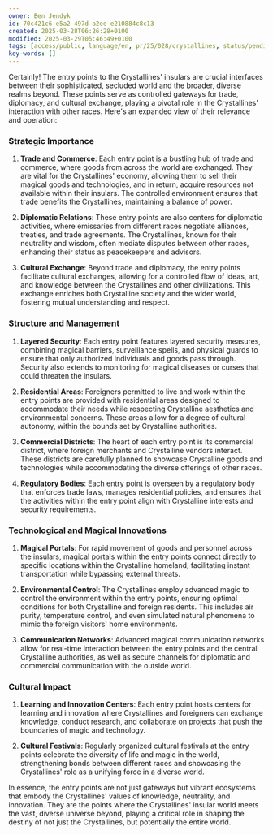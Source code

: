 ```yaml
---
owner: Ben Jendyk
id: 70c421c6-e5a2-497d-a2ee-e210884c8c13
created: 2025-03-28T06:26:28+0100
modified: 2025-03-29T05:46:49+0100
tags: [access/public, language/en, pr/25/028/crystallines, status/pending]
key-words: []
---
```


Certainly! The entry points to the Crystallines' insulars are crucial interfaces between their sophisticated, secluded world and the broader, diverse realms beyond. These points serve as controlled gateways for trade, diplomacy, and cultural exchange, playing a pivotal role in the Crystallines' interaction with other races. Here's an expanded view of their relevance and operation:

### Strategic Importance

1. **Trade and Commerce**: Each entry point is a bustling hub of trade and commerce, where goods from across the world are exchanged. They are vital for the Crystallines' economy, allowing them to sell their magical goods and technologies, and in return, acquire resources not available within their insulars. The controlled environment ensures that trade benefits the Crystallines, maintaining a balance of power.

2. **Diplomatic Relations**: These entry points are also centers for diplomatic activities, where emissaries from different races negotiate alliances, treaties, and trade agreements. The Crystallines, known for their neutrality and wisdom, often mediate disputes between other races, enhancing their status as peacekeepers and advisors.

3. **Cultural Exchange**: Beyond trade and diplomacy, the entry points facilitate cultural exchanges, allowing for a controlled flow of ideas, art, and knowledge between the Crystallines and other civilizations. This exchange enriches both Crystalline society and the wider world, fostering mutual understanding and respect.

### Structure and Management

1. **Layered Security**: Each entry point features layered security measures, combining magical barriers, surveillance spells, and physical guards to ensure that only authorized individuals and goods pass through. Security also extends to monitoring for magical diseases or curses that could threaten the insulars.

2. **Residential Areas**: Foreigners permitted to live and work within the entry points are provided with residential areas designed to accommodate their needs while respecting Crystalline aesthetics and environmental concerns. These areas allow for a degree of cultural autonomy, within the bounds set by Crystalline authorities.

3. **Commercial Districts**: The heart of each entry point is its commercial district, where foreign merchants and Crystalline vendors interact. These districts are carefully planned to showcase Crystalline goods and technologies while accommodating the diverse offerings of other races.

4. **Regulatory Bodies**: Each entry point is overseen by a regulatory body that enforces trade laws, manages residential policies, and ensures that the activities within the entry point align with Crystalline interests and security requirements.

### Technological and Magical Innovations

1. **Magical Portals**: For rapid movement of goods and personnel across the insulars, magical portals within the entry points connect directly to specific locations within the Crystalline homeland, facilitating instant transportation while bypassing external threats.

2. **Environmental Control**: The Crystallines employ advanced magic to control the environment within the entry points, ensuring optimal conditions for both Crystalline and foreign residents. This includes air purity, temperature control, and even simulated natural phenomena to mimic the foreign visitors' home environments.

3. **Communication Networks**: Advanced magical communication networks allow for real-time interaction between the entry points and the central Crystalline authorities, as well as secure channels for diplomatic and commercial communication with the outside world.

### Cultural Impact

1. **Learning and Innovation Centers**: Each entry point hosts centers for learning and innovation where Crystallines and foreigners can exchange knowledge, conduct research, and collaborate on projects that push the boundaries of magic and technology.

2. **Cultural Festivals**: Regularly organized cultural festivals at the entry points celebrate the diversity of life and magic in the world, strengthening bonds between different races and showcasing the Crystallines' role as a unifying force in a diverse world.

In essence, the entry points are not just gateways but vibrant ecosystems that embody the Crystallines' values of knowledge, neutrality, and innovation. They are the points where the Crystallines' insular world meets the vast, diverse universe beyond, playing a critical role in shaping the destiny of not just the Crystallines, but potentially the entire world.